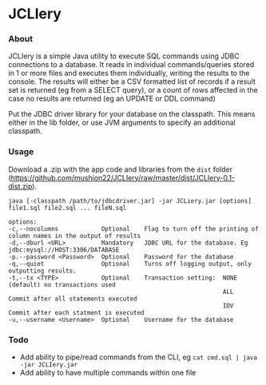 JCLIery
=======
### About
JCLIery is a simple Java utility to execute SQL commands using JDBC connections to a database. It reads in individual commands/queries stored in 1 or more files and executes them individually, writing the results to the console. The results will either be a CSV formatted list of records if a result set is returned (eg from a SELECT query), or a count of rows affected in the case no results are returned (eg an UPDATE or DDL command)

Put the JDBC driver library for your database on the classpath. This means either in the lib folder, or use JVM arguments to specify an additional classpath.

### Usage
Download a .zip with the app code and libraries from the `dist` folder  (https://github.com/mushion22/JCLIery/raw/master/dist/JCLIery-0.1-dist.zip). 

    java [-classpath /path/to/jdbcdriver.jar] -jar JCLiery.jar [options] file1.sql file2.sql ... fileN.sql
    
    options:
    -c,--nocolumns            Optional    Flag to turn off the printing of column names in the output of results
    -d,--dburl <URL>          Mandatory   JDBC URL for the database. Eg jdbc:mysql://HOST:3306/DATABASE
    -p.--password <Password>  Optional    Password for the database
    -q,--quiet                Optional    Turns off logging output, only outputting results.
    -t,--tx <TYPE>            Optional    Transaction setting:  NONE  (default) no transactions used
                                                                ALL   Commit after all statements executed
                                                                IDV   Commit after each statment is executed
    -u,--username <Username>  Optional    Username for the database
### Todo
* Add ability to pipe/read commands from the CLI, eg `cat cmd.sql | java -jar JCLIery.jar`
* Add ability to have multiple commands within one file


